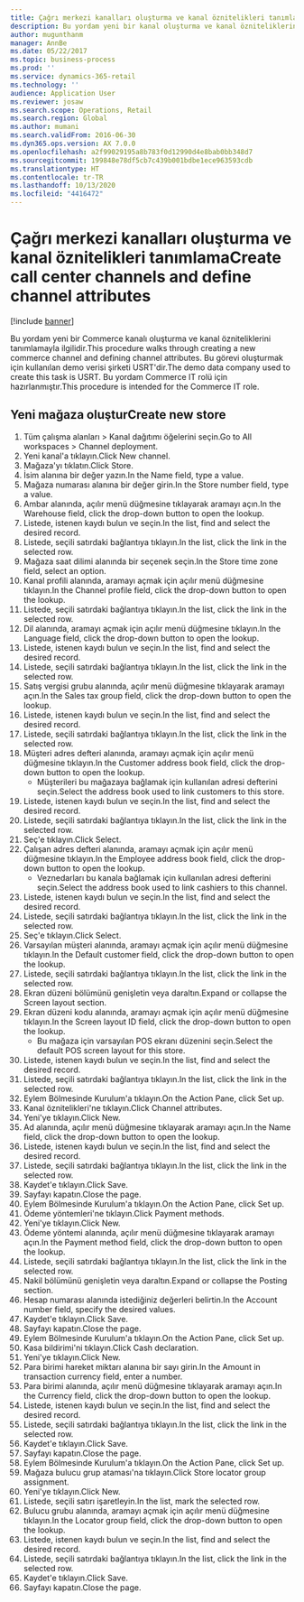 ```yaml
---
title: Çağrı merkezi kanalları oluşturma ve kanal öznitelikleri tanımlama
description: Bu yordam yeni bir kanal oluşturma ve kanal özniteliklerini tanımlamayla ilgilidir.
author: mugunthanm
manager: AnnBe
ms.date: 05/22/2017
ms.topic: business-process
ms.prod: ''
ms.service: dynamics-365-retail
ms.technology: ''
audience: Application User
ms.reviewer: josaw
ms.search.scope: Operations, Retail
ms.search.region: Global
ms.author: mumani
ms.search.validFrom: 2016-06-30
ms.dyn365.ops.version: AX 7.0.0
ms.openlocfilehash: a2f99029195a8b783f0d12990d4e8bab0bb348d7
ms.sourcegitcommit: 199848e78df5cb7c439b001bdbe1ece963593cdb
ms.translationtype: HT
ms.contentlocale: tr-TR
ms.lasthandoff: 10/13/2020
ms.locfileid: "4416472"
---
```

# <a name="create-call-center-channels-and-define-channel-attributes"></a><span data-ttu-id="61005-103">Çağrı merkezi kanalları oluşturma ve kanal öznitelikleri tanımlama</span><span class="sxs-lookup"><span data-stu-id="61005-103">Create call center channels and define channel attributes</span></span>

[!include [banner](../includes/banner.md)]

<span data-ttu-id="61005-104">Bu yordam yeni bir Commerce kanalı oluşturma ve kanal özniteliklerini tanımlamayla ilgilidir.</span><span class="sxs-lookup"><span data-stu-id="61005-104">This procedure walks through creating a new commerce channel and defining channel attributes.</span></span> <span data-ttu-id="61005-105">Bu görevi oluşturmak için kullanılan demo verisi şirketi USRT'dir.</span><span class="sxs-lookup"><span data-stu-id="61005-105">The demo data company used to create this task is USRT.</span></span> <span data-ttu-id="61005-106">Bu yordam Commerce IT rolü için hazırlanmıştır.</span><span class="sxs-lookup"><span data-stu-id="61005-106">This procedure is intended for the Commerce IT role.</span></span>


## <a name="create-new-store"></a><span data-ttu-id="61005-107">Yeni mağaza oluştur</span><span class="sxs-lookup"><span data-stu-id="61005-107">Create new store</span></span>
1. <span data-ttu-id="61005-108">Tüm çalışma alanları > Kanal dağıtımı öğelerini seçin.</span><span class="sxs-lookup"><span data-stu-id="61005-108">Go to All workspaces > Channel deployment.</span></span>
2. <span data-ttu-id="61005-109">Yeni kanal'a tıklayın.</span><span class="sxs-lookup"><span data-stu-id="61005-109">Click New channel.</span></span>
3. <span data-ttu-id="61005-110">Mağaza'yı tıklatın.</span><span class="sxs-lookup"><span data-stu-id="61005-110">Click Store.</span></span>
4. <span data-ttu-id="61005-111">İsim alanına bir değer yazın.</span><span class="sxs-lookup"><span data-stu-id="61005-111">In the Name field, type a value.</span></span>
5. <span data-ttu-id="61005-112">Mağaza numarası alanına bir değer girin.</span><span class="sxs-lookup"><span data-stu-id="61005-112">In the Store number field, type a value.</span></span>
6. <span data-ttu-id="61005-113">Ambar alanında, açılır menü düğmesine tıklayarak aramayı açın.</span><span class="sxs-lookup"><span data-stu-id="61005-113">In the Warehouse field, click the drop-down button to open the lookup.</span></span>
7. <span data-ttu-id="61005-114">Listede, istenen kaydı bulun ve seçin.</span><span class="sxs-lookup"><span data-stu-id="61005-114">In the list, find and select the desired record.</span></span>
8. <span data-ttu-id="61005-115">Listede, seçili satırdaki bağlantıya tıklayın.</span><span class="sxs-lookup"><span data-stu-id="61005-115">In the list, click the link in the selected row.</span></span>
9. <span data-ttu-id="61005-116">Mağaza saat dilimi alanında bir seçenek seçin.</span><span class="sxs-lookup"><span data-stu-id="61005-116">In the Store time zone field, select an option.</span></span>
10. <span data-ttu-id="61005-117">Kanal profili alanında, aramayı açmak için açılır menü düğmesine tıklayın.</span><span class="sxs-lookup"><span data-stu-id="61005-117">In the Channel profile field, click the drop-down button to open the lookup.</span></span>
11. <span data-ttu-id="61005-118">Listede, seçili satırdaki bağlantıya tıklayın.</span><span class="sxs-lookup"><span data-stu-id="61005-118">In the list, click the link in the selected row.</span></span>
12. <span data-ttu-id="61005-119">Dil alanında, aramayı açmak için açılır menü düğmesine tıklayın.</span><span class="sxs-lookup"><span data-stu-id="61005-119">In the Language field, click the drop-down button to open the lookup.</span></span>
13. <span data-ttu-id="61005-120">Listede, istenen kaydı bulun ve seçin.</span><span class="sxs-lookup"><span data-stu-id="61005-120">In the list, find and select the desired record.</span></span>
14. <span data-ttu-id="61005-121">Listede, seçili satırdaki bağlantıya tıklayın.</span><span class="sxs-lookup"><span data-stu-id="61005-121">In the list, click the link in the selected row.</span></span>
15. <span data-ttu-id="61005-122">Satış vergisi grubu alanında, açılır menü düğmesine tıklayarak aramayı açın.</span><span class="sxs-lookup"><span data-stu-id="61005-122">In the Sales tax group field, click the drop-down button to open the lookup.</span></span>
16. <span data-ttu-id="61005-123">Listede, istenen kaydı bulun ve seçin.</span><span class="sxs-lookup"><span data-stu-id="61005-123">In the list, find and select the desired record.</span></span>
17. <span data-ttu-id="61005-124">Listede, seçili satırdaki bağlantıya tıklayın.</span><span class="sxs-lookup"><span data-stu-id="61005-124">In the list, click the link in the selected row.</span></span>
18. <span data-ttu-id="61005-125">Müşteri adres defteri alanında, aramayı açmak için açılır menü düğmesine tıklayın.</span><span class="sxs-lookup"><span data-stu-id="61005-125">In the Customer address book field, click the drop-down button to open the lookup.</span></span>
    * <span data-ttu-id="61005-126">Müşterileri bu mağazaya bağlamak için kullanılan adresi defterini seçin.</span><span class="sxs-lookup"><span data-stu-id="61005-126">Select the address book used to link customers to this store.</span></span>  
19. <span data-ttu-id="61005-127">Listede, istenen kaydı bulun ve seçin.</span><span class="sxs-lookup"><span data-stu-id="61005-127">In the list, find and select the desired record.</span></span>
20. <span data-ttu-id="61005-128">Listede, seçili satırdaki bağlantıya tıklayın.</span><span class="sxs-lookup"><span data-stu-id="61005-128">In the list, click the link in the selected row.</span></span>
21. <span data-ttu-id="61005-129">Seç'e tıklayın.</span><span class="sxs-lookup"><span data-stu-id="61005-129">Click Select.</span></span>
22. <span data-ttu-id="61005-130">Çalışan adres defteri alanında, aramayı açmak için açılır menü düğmesine tıklayın.</span><span class="sxs-lookup"><span data-stu-id="61005-130">In the Employee address book field, click the drop-down button to open the lookup.</span></span>
    * <span data-ttu-id="61005-131">Veznedarları bu kanala bağlamak için kullanılan adresi defterini seçin.</span><span class="sxs-lookup"><span data-stu-id="61005-131">Select the address book used to link cashiers to this channel.</span></span>  
23. <span data-ttu-id="61005-132">Listede, istenen kaydı bulun ve seçin.</span><span class="sxs-lookup"><span data-stu-id="61005-132">In the list, find and select the desired record.</span></span>
24. <span data-ttu-id="61005-133">Listede, seçili satırdaki bağlantıya tıklayın.</span><span class="sxs-lookup"><span data-stu-id="61005-133">In the list, click the link in the selected row.</span></span>
25. <span data-ttu-id="61005-134">Seç'e tıklayın.</span><span class="sxs-lookup"><span data-stu-id="61005-134">Click Select.</span></span>
26. <span data-ttu-id="61005-135">Varsayılan müşteri alanında, aramayı açmak için açılır menü düğmesine tıklayın.</span><span class="sxs-lookup"><span data-stu-id="61005-135">In the Default customer field, click the drop-down button to open the lookup.</span></span>
27. <span data-ttu-id="61005-136">Listede, seçili satırdaki bağlantıya tıklayın.</span><span class="sxs-lookup"><span data-stu-id="61005-136">In the list, click the link in the selected row.</span></span>
28. <span data-ttu-id="61005-137">Ekran düzeni bölümünü genişletin veya daraltın.</span><span class="sxs-lookup"><span data-stu-id="61005-137">Expand or collapse the Screen layout section.</span></span>
29. <span data-ttu-id="61005-138">Ekran düzeni kodu alanında, aramayı açmak için açılır menü düğmesine tıklayın.</span><span class="sxs-lookup"><span data-stu-id="61005-138">In the Screen layout ID field, click the drop-down button to open the lookup.</span></span>
    * <span data-ttu-id="61005-139">Bu mağaza için varsayılan POS ekranı düzenini seçin.</span><span class="sxs-lookup"><span data-stu-id="61005-139">Select the default POS screen layout for this store.</span></span>  
30. <span data-ttu-id="61005-140">Listede, istenen kaydı bulun ve seçin.</span><span class="sxs-lookup"><span data-stu-id="61005-140">In the list, find and select the desired record.</span></span>
31. <span data-ttu-id="61005-141">Listede, seçili satırdaki bağlantıya tıklayın.</span><span class="sxs-lookup"><span data-stu-id="61005-141">In the list, click the link in the selected row.</span></span>
32. <span data-ttu-id="61005-142">Eylem Bölmesinde Kurulum'a tıklayın.</span><span class="sxs-lookup"><span data-stu-id="61005-142">On the Action Pane, click Set up.</span></span>
33. <span data-ttu-id="61005-143">Kanal öznitelikleri'ne tıklayın.</span><span class="sxs-lookup"><span data-stu-id="61005-143">Click Channel attributes.</span></span>
34. <span data-ttu-id="61005-144">Yeni'ye tıklayın.</span><span class="sxs-lookup"><span data-stu-id="61005-144">Click New.</span></span>
35. <span data-ttu-id="61005-145">Ad alanında, açılır menü düğmesine tıklayarak aramayı açın.</span><span class="sxs-lookup"><span data-stu-id="61005-145">In the Name field, click the drop-down button to open the lookup.</span></span>
36. <span data-ttu-id="61005-146">Listede, istenen kaydı bulun ve seçin.</span><span class="sxs-lookup"><span data-stu-id="61005-146">In the list, find and select the desired record.</span></span>
37. <span data-ttu-id="61005-147">Listede, seçili satırdaki bağlantıya tıklayın.</span><span class="sxs-lookup"><span data-stu-id="61005-147">In the list, click the link in the selected row.</span></span>
38. <span data-ttu-id="61005-148">Kaydet'e tıklayın.</span><span class="sxs-lookup"><span data-stu-id="61005-148">Click Save.</span></span>
39. <span data-ttu-id="61005-149">Sayfayı kapatın.</span><span class="sxs-lookup"><span data-stu-id="61005-149">Close the page.</span></span>
40. <span data-ttu-id="61005-150">Eylem Bölmesinde Kurulum'a tıklayın.</span><span class="sxs-lookup"><span data-stu-id="61005-150">On the Action Pane, click Set up.</span></span>
41. <span data-ttu-id="61005-151">Ödeme yöntemleri'ne tıklayın.</span><span class="sxs-lookup"><span data-stu-id="61005-151">Click Payment methods.</span></span>
42. <span data-ttu-id="61005-152">Yeni'ye tıklayın.</span><span class="sxs-lookup"><span data-stu-id="61005-152">Click New.</span></span>
43. <span data-ttu-id="61005-153">Ödeme yöntemi alanında, açılır menü düğmesine tıklayarak aramayı açın.</span><span class="sxs-lookup"><span data-stu-id="61005-153">In the Payment method field, click the drop-down button to open the lookup.</span></span>
44. <span data-ttu-id="61005-154">Listede, seçili satırdaki bağlantıya tıklayın.</span><span class="sxs-lookup"><span data-stu-id="61005-154">In the list, click the link in the selected row.</span></span>
45. <span data-ttu-id="61005-155">Nakil bölümünü genişletin veya daraltın.</span><span class="sxs-lookup"><span data-stu-id="61005-155">Expand or collapse the Posting section.</span></span>
46. <span data-ttu-id="61005-156">Hesap numarası alanında istediğiniz değerleri belirtin.</span><span class="sxs-lookup"><span data-stu-id="61005-156">In the Account number field, specify the desired values.</span></span>
47. <span data-ttu-id="61005-157">Kaydet'e tıklayın.</span><span class="sxs-lookup"><span data-stu-id="61005-157">Click Save.</span></span>
48. <span data-ttu-id="61005-158">Sayfayı kapatın.</span><span class="sxs-lookup"><span data-stu-id="61005-158">Close the page.</span></span>
49. <span data-ttu-id="61005-159">Eylem Bölmesinde Kurulum'a tıklayın.</span><span class="sxs-lookup"><span data-stu-id="61005-159">On the Action Pane, click Set up.</span></span>
50. <span data-ttu-id="61005-160">Kasa bildirimi'ni tıklayın.</span><span class="sxs-lookup"><span data-stu-id="61005-160">Click Cash declaration.</span></span>
51. <span data-ttu-id="61005-161">Yeni'ye tıklayın.</span><span class="sxs-lookup"><span data-stu-id="61005-161">Click New.</span></span>
52. <span data-ttu-id="61005-162">Para birimi hareket miktarı alanına bir sayı girin.</span><span class="sxs-lookup"><span data-stu-id="61005-162">In the Amount in transaction currency field, enter a number.</span></span>
53. <span data-ttu-id="61005-163">Para birimi alanında, açılır menü düğmesine tıklayarak aramayı açın.</span><span class="sxs-lookup"><span data-stu-id="61005-163">In the Currency field, click the drop-down button to open the lookup.</span></span>
54. <span data-ttu-id="61005-164">Listede, istenen kaydı bulun ve seçin.</span><span class="sxs-lookup"><span data-stu-id="61005-164">In the list, find and select the desired record.</span></span>
55. <span data-ttu-id="61005-165">Listede, seçili satırdaki bağlantıya tıklayın.</span><span class="sxs-lookup"><span data-stu-id="61005-165">In the list, click the link in the selected row.</span></span>
56. <span data-ttu-id="61005-166">Kaydet'e tıklayın.</span><span class="sxs-lookup"><span data-stu-id="61005-166">Click Save.</span></span>
57. <span data-ttu-id="61005-167">Sayfayı kapatın.</span><span class="sxs-lookup"><span data-stu-id="61005-167">Close the page.</span></span>
58. <span data-ttu-id="61005-168">Eylem Bölmesinde Kurulum'a tıklayın.</span><span class="sxs-lookup"><span data-stu-id="61005-168">On the Action Pane, click Set up.</span></span>
59. <span data-ttu-id="61005-169">Mağaza bulucu grup ataması'na tıklayın.</span><span class="sxs-lookup"><span data-stu-id="61005-169">Click Store locator group assignment.</span></span>
60. <span data-ttu-id="61005-170">Yeni'ye tıklayın.</span><span class="sxs-lookup"><span data-stu-id="61005-170">Click New.</span></span>
61. <span data-ttu-id="61005-171">Listede, seçili satırı işaretleyin.</span><span class="sxs-lookup"><span data-stu-id="61005-171">In the list, mark the selected row.</span></span>
62. <span data-ttu-id="61005-172">Bulucu grubu alanında, aramayı açmak için açılır menü düğmesine tıklayın.</span><span class="sxs-lookup"><span data-stu-id="61005-172">In the Locator group field, click the drop-down button to open the lookup.</span></span>
63. <span data-ttu-id="61005-173">Listede, istenen kaydı bulun ve seçin.</span><span class="sxs-lookup"><span data-stu-id="61005-173">In the list, find and select the desired record.</span></span>
64. <span data-ttu-id="61005-174">Listede, seçili satırdaki bağlantıya tıklayın.</span><span class="sxs-lookup"><span data-stu-id="61005-174">In the list, click the link in the selected row.</span></span>
65. <span data-ttu-id="61005-175">Kaydet'e tıklayın.</span><span class="sxs-lookup"><span data-stu-id="61005-175">Click Save.</span></span>
66. <span data-ttu-id="61005-176">Sayfayı kapatın.</span><span class="sxs-lookup"><span data-stu-id="61005-176">Close the page.</span></span>

